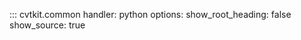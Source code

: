 ::: cvtkit.common
    handler: python
    options:
        show_root_heading: false
        show_source: true
